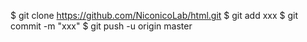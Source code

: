 $ git clone https://github.com/NiconicoLab/html.git
$ git add xxx
$ git commit -m "xxx"
$ git push -u origin master
